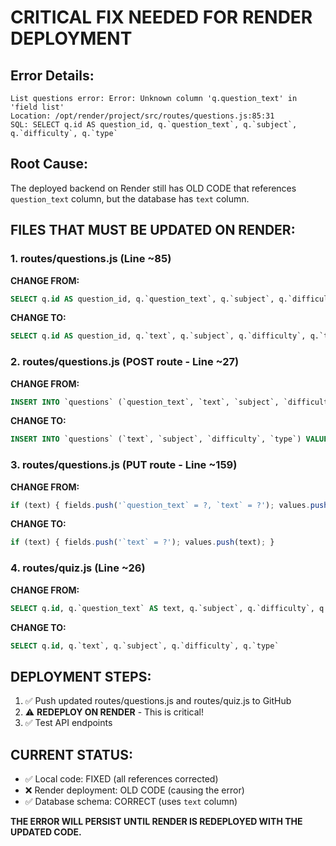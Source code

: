 # CRITICAL FIX NEEDED FOR RENDER DEPLOYMENT

## Error Details:
```
List questions error: Error: Unknown column 'q.question_text' in 'field list'
Location: /opt/render/project/src/routes/questions.js:85:31
SQL: SELECT q.id AS question_id, q.`question_text`, q.`subject`, q.`difficulty`, q.`type`
```

## Root Cause:
The deployed backend on Render still has OLD CODE that references `question_text` column, but the database has `text` column.

## FILES THAT MUST BE UPDATED ON RENDER:

### 1. routes/questions.js (Line ~85)
**CHANGE FROM:**
```sql
SELECT q.id AS question_id, q.`question_text`, q.`subject`, q.`difficulty`, q.`type`,
```

**CHANGE TO:**
```sql
SELECT q.id AS question_id, q.`text`, q.`subject`, q.`difficulty`, q.`type`,
```

### 2. routes/questions.js (POST route - Line ~27)
**CHANGE FROM:**
```sql
INSERT INTO `questions` (`question_text`, `text`, `subject`, `difficulty`, `type`) VALUES (?, ?, ?, ?, ?)
```

**CHANGE TO:**
```sql
INSERT INTO `questions` (`text`, `subject`, `difficulty`, `type`) VALUES (?, ?, ?, ?)
```

### 3. routes/questions.js (PUT route - Line ~159)
**CHANGE FROM:**
```javascript
if (text) { fields.push('`question_text` = ?, `text` = ?'); values.push(text, text); }
```

**CHANGE TO:**
```javascript
if (text) { fields.push('`text` = ?'); values.push(text); }
```

### 4. routes/quiz.js (Line ~26)
**CHANGE FROM:**
```sql
SELECT q.id, q.`question_text` AS text, q.`subject`, q.`difficulty`, q.`type`
```

**CHANGE TO:**
```sql
SELECT q.id, q.`text`, q.`subject`, q.`difficulty`, q.`type`
```

## DEPLOYMENT STEPS:
1. ✅ Push updated routes/questions.js and routes/quiz.js to GitHub
2. ⚠️  **REDEPLOY ON RENDER** - This is critical!
3. ✅ Test API endpoints

## CURRENT STATUS:
- ✅ Local code: FIXED (all references corrected)
- ❌ Render deployment: OLD CODE (causing the error)
- ✅ Database schema: CORRECT (uses `text` column)

**THE ERROR WILL PERSIST UNTIL RENDER IS REDEPLOYED WITH THE UPDATED CODE.**